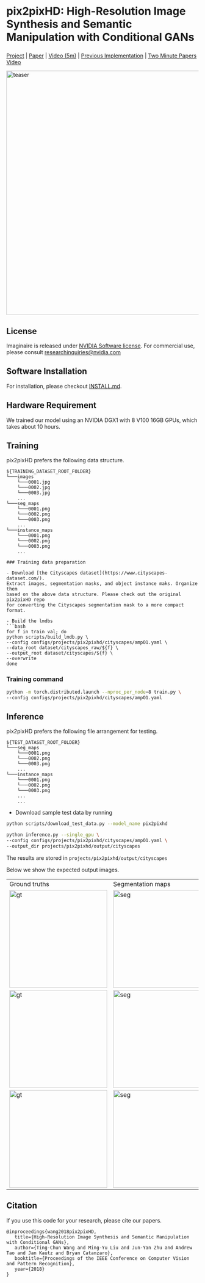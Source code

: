 # pix2pixHD: High-Resolution Image Synthesis and Semantic Manipulation with Conditional GANs

###
[Project](https://tcwang0509.github.io/pix2pixHD/) |
[Paper](https://arxiv.org/pdf/1711.11585.pdf) |
[Video (5m)](https://youtu.be/3AIpPlzM_qs) |
[Previous Implementation](https://github.com/NVIDIA/pix2pixHD) |
[Two Minute Papers Video](https://youtu.be/XhH2Cc4thJw)

<img src="https://github.com/NVIDIA/pix2pixHD/raw/master/imgs/teaser_720.gif" alt="teaser" width="640"/>

## License

Imaginaire is released under [NVIDIA Software license](LICENSE.md).
For commercial use, please consult [researchinquiries@nvidia.com](researchinquiries@nvidia.com)


## Software Installation
For installation, please checkout [INSTALL.md](../../INSTALL.md).

## Hardware Requirement
We trained our model using an NVIDIA DGX1 with 8 V100 16GB GPUs, which takes about 10 hours.

## Training

pix2pixHD prefers the following data structure.
```
${TRAINING_DATASET_ROOT_FOLDER}
└───images
    └───0001.jpg
    └───0002.jpg
    └───0003.jpg
    ...
└───seg_maps
    └───0001.png
    └───0002.png
    └───0003.png
    ...
└───instance_maps
    └───0001.png
    └───0002.png
    └───0003.png
    ...

### Training data preparation

- Download [the Cityscapes dataset](https://www.cityscapes-dataset.com/).
Extract images, segmentation masks, and object instance maks. Organize them
based on the above data structure. Please check out the original pix2pixHD repo
for converting the Cityscapes segmentation mask to a more compact format.

- Build the lmdbs
```bash
for f in train val; do
python scripts/build_lmdb.py \
--config configs/projects/pix2pixhd/cityscapes/ampO1.yaml \
--data_root dataset/cityscapes_raw/${f} \
--output_root dataset/cityscapes/${f} \
--overwrite
done
```

### Training command

```bash
python -m torch.distributed.launch --nproc_per_node=8 train.py \
--config configs/projects/pix2pixhd/cityscapes/ampO1.yaml
```

## Inference

pix2pixHD prefers the following file arrangement for testing.
```
${TEST_DATASET_ROOT_FOLDER}
└───seg_maps
    └───0001.png
    └───0002.png
    └───0003.png
    ...
└───instance_maps
    └───0001.png
    └───0002.png
    └───0003.png
    ...
    ...
```

- Download sample test data by running
```bash
python scripts/download_test_data.py --model_name pix2pixhd
```

```bash
python inference.py --single_gpu \
--config configs/projects/pix2pixhd/cityscapes/ampO1.yaml \
--output_dir projects/pix2pixhd/output/cityscapes
```

The results are stored in `projects/pix2pixhd/output/cityscapes`

Below we show the expected output images.


<table>
  <tr>
    <td>
        Ground truths
    </td>
    <td>
        Segmentation maps
    </td>
    <td>
        Synthesized results
    </td>
  </tr>
  <tr>
    <td>
    <img src="images/frankfurt_000000_000576.jpg" alt="gt" width="256"/>
    </td>
    <td>
    <img src="seg_maps/frankfurt_000000_000576.png" alt="seg" width="256"/>
    </td>
    <td>
    <img src="results/frankfurt_000000_000576.jpg" alt="result" width="256"/>
    </td>
  </tr>
  <tr>
    <td>
    <img src="images/frankfurt_000000_011810.jpg" alt="gt" width="256"/>
    </td>
    <td>
    <img src="seg_maps/frankfurt_000000_011810.png" alt="seg" width="256"/>
    </td>
    <td>
    <img src="results/frankfurt_000000_011810.jpg" alt="result" width="256"/>
    </td>
  </tr>
  <tr>
    <td>
    <img src="images/frankfurt_000000_012868.jpg" alt="gt" width="256"/>
    </td>
    <td>
    <img src="seg_maps/frankfurt_000000_012868.png" alt="seg" width="256"/>
    </td>
    <td>
    <img src="results/frankfurt_000000_012868.jpg" alt="result" width="256"/>
    </td>
  </tr>
</table>

## Citation
If you use this code for your research, please cite our papers.

```
@inproceedings{wang2018pix2pixHD,
   title={High-Resolution Image Synthesis and Semantic Manipulation with Conditional GANs},
   author={Ting-Chun Wang and Ming-Yu Liu and Jun-Yan Zhu and Andrew Tao and Jan Kautz and Bryan Catanzaro},  
   booktitle={Proceedings of the IEEE Conference on Computer Vision and Pattern Recognition},
   year={2018}
}
```
